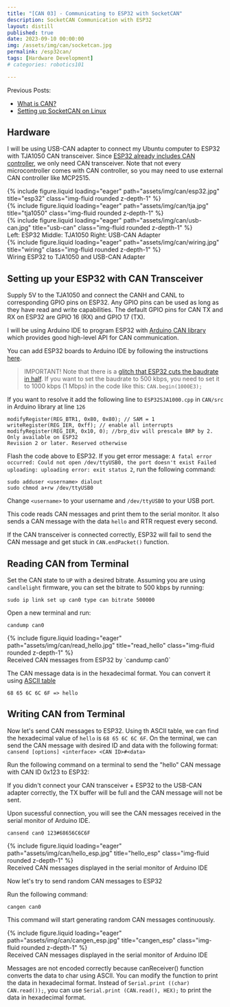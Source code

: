 ```yaml
---
title: "[CAN 03] - Communicating to ESP32 with SocketCAN" 
description: SocketCAN Communication with ESP32
layout: distill
published: true
date: 2023-09-10 00:00:00
img: /assets/img/can/socketcan.jpg
permalink: /esp32can/
tags: [Hardware Development]
# categories: robotics101

---
```


Previous Posts:
- [What is CAN?](/aboutcan/)
- [Setting up SocketCAN on Linux](/socketcan/)


## Hardware

I will be using USB-CAN adapter to connect my Ubuntu computer to ESP32 with TJA1050 CAN transceiver. Since [ESP32 already includes CAN controller](https://docs.espressif.com/projects/esp-idf/en/release-v3.3/api-reference/peripherals/can.html), we only need CAN transceiver. Note that not every microcontroller comes with CAN controller, so you may need to use external CAN controller like MCP2515.

<div class="row">
    <div class="col-sm mt-3 mt-md-0">
        {% include figure.liquid loading="eager" path="assets/img/can/esp32.jpg" title="esp32" class="img-fluid rounded z-depth-1" %}
    </div>
    <div class="col-sm mt-3 mt-md-0">
        {% include figure.liquid loading="eager" path="assets/img/can/tja.jpg" title="tja1050" class="img-fluid rounded z-depth-1" %}
    </div>
        <div class="col-sm mt-3 mt-md-0">
        {% include figure.liquid loading="eager" path="assets/img/can/usb-can.jpg" title="usb-can" class="img-fluid rounded z-depth-1" %}
    </div>
</div>
<div class="caption">
  Left: ESP32 Middle: TJA1050 Right: USB-CAN Adapter
</div>


<div class="row">
    <div class="col-sm mt-3 mt-md-0">
        {% include figure.liquid loading="eager" path="assets/img/can/wiring.jpg" title="wiring" class="img-fluid rounded z-depth-1" %}
    </div>
</div>
<div class="caption">
  Wiring ESP32 to TJA1050 and USB-CAN Adapter
</div>

## Setting up your ESP32 with CAN Transceiver

Supply 5V to the TJA1050 and connect the CANH and CANL to corresponding GPIO pins on ESP32. Any GPIO pins can be used as long as they have read and write capabilities.
The default GPIO pins for CAN TX and RX on ESP32 are GPIO 16 (RX) and GPIO 17 (TX). 

I will be using Arduino IDE to program ESP32 with [Arduino CAN library](https://github.com/sandeepmistry/arduino-CAN) which provides good high-level API for CAN communication.

You can add ESP32 boards to Arduino IDE by following the instructions [here](https://randomnerdtutorials.com/installing-the-esp32-board-in-arduino-ide-windows-instructions/).


>IMPORTANT! Note that there is a [glitch that ESP32 cuts the baudrate in half](https://github.com/sandeepmistry/arduino-CAN/issues/62). If you want to set the baudrate to 500 kbps, you need to set it to 1000 kbps (1 Mbps) in the code like this: `CAN.begin(1000E3);`

If you want to resolve it add the following line to `ESP32SJA1000.cpp` in `CAN/src` in Arduino library at line `126`
```
modifyRegister(REG_BTR1, 0x80, 0x80); // SAM = 1
writeRegister(REG_IER, 0xff); // enable all interrupts
modifyRegister(REG_IER, 0x10, 0); //brp_div will prescale BRP by 2. Only available on ESP32
Revision 2 or later. Reserved otherwise 
```

Flash the code above to ESP32. If you get error message: `A fatal error occurred: Could not open /dev/ttyUSB0, the port doesn't exist Failed uploading: uploading error: exit status 2`, run the following command:
```
sudo adduser <username> dialout
sudo chmod a+rw /dev/ttyUSB0
```
Change `<username>` to your username and `/dev/ttyUSB0` to your USB port.


This code reads CAN messages and print them to the serial monitor. It also sends a CAN message with the data `hello` and RTR request every second.

If the CAN transceiver is connected correctly, ESP32 will fail to send the CAN message and get stuck in `CAN.endPacket()` function.


## Reading CAN from Terminal

Set the CAN state to `UP` with a desired bitrate. Assuming you are using `candlelight` firmware, you can set the bitrate to 500 kbps by running:
```
sudo ip link set up can0 type can bitrate 500000
```

Open a new terminal and run:
```
candump can0
```

<div class="row">
    <div class="col-sm mt-3 mt-md-0">
        {% include figure.liquid loading="eager" path="assets/img/can/read_hello.jpg" title="read_hello" class="img-fluid rounded z-depth-1" %}
    </div>
</div>
<div class="caption">
  Received CAN messages from ESP32 by `candump can0`
</div>

The CAN message data is in the hexadecimal format. You can convert it using [ASCII table](https://www.rapidtables.com/convert/number/hex-to-ascii.html)

`68 65 6C 6C 6F => hello`

## Writing CAN from Terminal

Now let's send CAN messages to ESP32. Using th ASCII table, we can find the hexadecimal value of `hello` is `68 65 6C 6C 6F`.
On the terminal, we can send the CAN message with desired ID and data with the following format: `cansend [options] <interface> <CAN ID>#<data>`

Run the following command on a terminal to send the "hello" CAN message with CAN ID 0x123 to ESP32:

If you didn't connect your CAN transceiver + ESP32 to the USB-CAN adapter correctly, the TX buffer will be full and the CAN message will not be sent.

Upon sucessful connection, you will see the CAN messages received in the serial monitor of Arduino IDE.

```
cansend can0 123#68656C6C6F
```
<div class="row">
    <div class="col-sm mt-3 mt-md-0">
        {% include figure.liquid loading="eager" path="assets/img/can/hello_esp.jpg" title="hello_esp" class="img-fluid rounded z-depth-1" %}
    </div>
</div>
<div class="caption">
  Received CAN messages displayed in the serial monitor of Arduino IDE
</div>


Now let's try to send random CAN messages to ESP32

Run the following command:
```
cangen can0
```
This command will start generating random CAN messages continuously. 


<div class="row">
    <div class="col-sm mt-3 mt-md-0">
        {% include figure.liquid loading="eager" path="assets/img/can/cangen_esp.jpg" title="cangen_esp" class="img-fluid rounded z-depth-1" %}
    </div>
</div>
<div class="caption">
  Received CAN messages displayed in the serial monitor of Arduino IDE
</div>

Messages are not encoded correctly because canReceiver() function converts the data to char using ASCII. You can modify the function to print the data in hexadecimal format.
Instead of `Serial.print ((char) CAN.read());`, you can use `Serial.print (CAN.read(), HEX);` to print the data in hexadecimal format.



